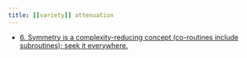 ```yaml
---
title: [[variety]] attenuation
---
```


- [6. Symmetry is a complexity-reducing concept (co-routines include subroutines); seek it everywhere.](http://www.cs.yale.edu/homes/perlis-alan/quotes.html)
